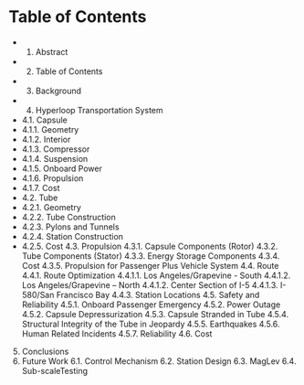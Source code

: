 # Table of Contents

- 1. Abstract
- 2. Table of Contents 
- 3. Background 
- 4. Hyperloop Transportation System
- 4.1. Capsule
- 4.1.1. Geometry 
- 4.1.2. Interior
- 4.1.3. Compressor
- 4.1.4. Suspension
- 4.1.5. Onboard Power  
- 4.1.6. Propulsion 
- 4.1.7. Cost
- 4.2. Tube 
- 4.2.1. Geometry 
- 4.2.2. Tube Construction
- 4.2.3. Pylons and Tunnels
- 4.2.4. Station Construction
- 4.2.5. Cost
4.3. Propulsion 
4.3.1. Capsule Components (Rotor) 
4.3.2. Tube Components (Stator)
4.3.3. Energy Storage Components
4.3.4. Cost
4.3.5. Propulsion for Passenger Plus Vehicle System 
4.4. Route 
4.4.1. Route Optimization 
4.4.1.1. Los Angeles/Grapevine - South 
4.4.1.2. Los Angeles/Grapevine – North 
4.4.1.2. Center Section of I-5 
4.4.1.3. I-580/San Francisco Bay
4.4.3. Station Locations 
4.5. Safety and Reliability 
4.5.1. Onboard Passenger Emergency
4.5.2. Power Outage 
4.5.2. Capsule Depressurization 
4.5.3. Capsule Stranded in Tube
4.5.4. Structural Integrity of the Tube in Jeopardy
4.5.5. Earthquakes 
4.5.6. Human Related Incidents 
4.5.7. Reliability
4.6. Cost
5. Conclusions 
6. Future Work 
6.1. Control Mechanism
6.2. Station Design
6.3. MagLev
6.4. Sub-scaleTesting